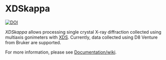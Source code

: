 # XDSkappa

[![DOI](https://zenodo.org/badge/499473647.svg)](https://zenodo.org/badge/latestdoi/499473647)

*XDSkappa* allows processing single crystal X-ray diffraction collected using multiaxis gonimeters with [XDS](https://xds.mr.mpg.de/). Currently, data collected using D8 Venture from Bruker are supported.

For more information, please see [Documentation/wiki](docs/Home.md).


